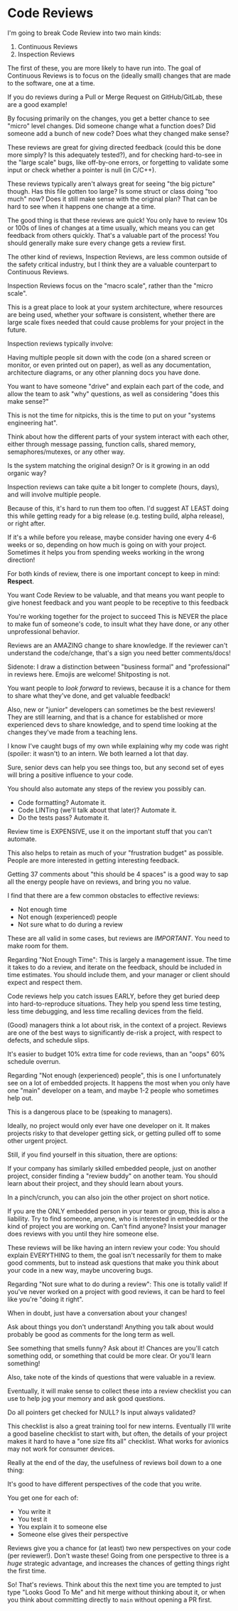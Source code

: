 # Code Reviews

I'm going to break Code Review into two main kinds:

1. Continuous Reviews
2. Inspection Reviews

The first of these, you are more likely to have run into. The goal of Continuous Reviews is to focus on the (ideally small) changes that are made to the software, one at a time.

If you do reviews during a Pull or Merge Request on GitHub/GitLab, these are a good example!

By focusing primarily on the changes, you get a better chance to see "micro" level changes. Did someone change what a function does? Did someone add a bunch of new code? Does what they changed make sense?

These reviews are great for giving directed feedback (could this be done more simply? Is this adequately tested?), and for checking hard-to-see in the "large scale" bugs, like off-by-one errors, or forgetting to validate some input or check whether a pointer is null (in C/C++).

These reviews typically aren't always great for seeing "the big picture" though. Has this file gotten too large? Is some struct or class doing "too much" now? Does it still make sense with the original plan? That can be hard to see when it happens one change at a time.

The good thing is that these reviews are quick! You only have to review 10s or 100s of lines of changes at a time usually, which means you can get feedback from others quickly. That's a valuable part of the process! You should generally make sure every change gets a review first.

The other kind of reviews, Inspection Reviews, are less common outside of the safety critical industry, but I think they are a valuable counterpart to Continuous Reviews.

Inspection Reviews focus on the "macro scale", rather than the "micro scale".

This is a great place to look at your system architecture, where resources are being used, whether your software is consistent, whether there are large scale fixes needed that could cause problems for your project in the future.

Inspection reviews typically involve:

Having multiple people sit down with the code (on a shared screen or monitor, or even printed out on paper), as well as any documentation, architecture diagrams, or any other planning docs you have done.

You want to have someone "drive" and explain each part of the code, and allow the team to ask "why" questions, as well as considering "does this make sense?"

This is not the time for nitpicks, this is the time to put on your "systems engineering hat".

Think about how the different parts of your system interact with each other, either through message passing, function calls, shared memory, semaphores/mutexes, or any other way.

Is the system matching the original design? Or is it growing in an odd organic way?

Inspection reviews can take quite a bit longer to complete (hours, days), and will involve multiple people.

Because of this, it's hard to run them too often. I'd suggest AT LEAST doing this while getting ready for a big release (e.g. testing build, alpha release), or right after.

If it's a while before you release, maybe consider having one every 4-6 weeks or so, depending on how much is going on with your project. Sometimes it helps you from spending weeks working in the wrong direction!

For both kinds of review, there is one important concept to keep in mind: **Respect**.

You want Code Review to be valuable, and that means you want people to give honest feedback and you want people to be receptive to this feedback

You're working together for the project to succeed
This is NEVER the place to make fun of someone's code, to insult what they have done, or any other unprofessional behavior.

Reviews are an AMAZING change to share knowledge. If the reviewer can't understand the code/change, that's a sign you need better comments/docs!

Sidenote: I draw a distinction between "business formal" and "professional" in reviews here. Emojis are welcome! Shitposting is not.

You want people to *look forward* to reviews, because it is a chance for them to share what they've done, and get valuable feedback!

Also, new or "junior" developers can sometimes be the best reviewers! They are still learning, and that is a chance for established or more experienced devs to share knowledge, and to spend time looking at the changes they've made from a teaching lens.

I know I've caught bugs of my own while explaining why my code was right (spoiler: it wasn't) to an intern. We both learned a lot that day.

Sure, senior devs can help you see things too, but any second set of eyes will bring a positive influence to your code.

You should also automate any steps of the review you possibly can.

* Code formatting? Automate it.
* Code LINTing (we'll talk about that later)? Automate it.
* Do the tests pass? Automate it.

Review time is EXPENSIVE, use it on the important stuff that you can't automate.

This also helps to retain as much of your "frustration budget" as possible. People are more interested in getting interesting feedback.

Getting 37 comments about "this should be 4 spaces" is a good way to sap all the energy people have on reviews, and bring you no value.

I find that there are a few common obstacles to effective reviews:

* Not enough time
* Not enough (experienced) people
* Not sure what to do during a review

These are all valid in some cases, but reviews are *IMPORTANT*. You need to make room for them.

Regarding "Not Enough Time": This is largely a management issue. The time it takes to do a review, and iterate on the feedback, should be included in time estimates. You should include them, and your manager or client should expect and respect them.

Code reviews help you catch issues EARLY, before they get buried deep into hard-to-reproduce situations. They help you spend less time testing, less time debugging, and less time recalling devices from the field.

(Good) managers think a lot about risk, in the context of a project. Reviews are one of the best ways to significantly de-risk a project, with respect to defects, and schedule slips.

It's easier to budget 10% extra time for code reviews, than an "oops" 60% schedule overrun.

Regarding "Not enough (experienced) people", this is one I unfortunately see on a lot of embedded projects. It happens the most when you only have one "main" developer on a team, and maybe 1-2 people who sometimes help out.

This is a dangerous place to be (speaking to managers).

Ideally, no project would only ever have one developer on it. It makes projects risky to that developer getting sick, or getting pulled off to some other urgent project.

Still, if you find yourself in this situation, there are options:

If your company has similarly skilled embedded people, just on another project, consider finding a "review buddy" on another team. You should learn about their project, and they should learn about yours.

In a pinch/crunch, you can also join the other project on short notice.

If you are the ONLY embedded person in your team or group, this is also a liability. Try to find someone, anyone, who is interested in embedded or the kind of project you are working on. Can't find anyone? Insist your manager does reviews with you until they hire someone else.

These reviews will be like having an intern review your code: You should explain EVERYTHING to them, the goal isn't necessarily for them to make good comments, but to instead ask questions that make you think about your code in a new way, maybe uncovering bugs.

Regarding "Not sure what to do during a review": This one is totally valid! If you've never worked on a project with good reviews, it can be hard to feel like you're "doing it right".

When in doubt, just have a conversation about your changes!

Ask about things you don't understand! Anything you talk about would probably be good as comments for the long term as well.

See something that smells funny? Ask about it! Chances are you'll catch something odd, or something that could be more clear. Or you'll learn something!

Also, take note of the kinds of questions that were valuable in a review.

Eventually, it will make sense to collect these into a review checklist you can use to help jog your memory and ask good questions.

Do all pointers get checked for NULL? Is input always validated?

This checklist is also a great training tool for new interns. Eventually I'll write a good baseline checklist to start with, but often, the details of your project makes it hard to have a "one size fits all" checklist. What works for avionics may not work for consumer devices.

Really at the end of the day, the usefulness of reviews boil down to a one thing:

It's good to have different perspectives of the code that you write.

You get one for each of:

* You write it
* You test it
* You explain it to someone else
* Someone else gives their perspective

Reviews give you a chance for (at least) two new perspectives on your code (per reviewer!). Don't waste these! Going from one perspective to three is a *huge* strategic advantage, and increases the chances of getting things right the first time.

So! That's reviews. Think about this the next time you are tempted to just type "Looks Good To Me" and hit merge without thinking about it, or when you think about committing directly to `main` without opening a PR first.
